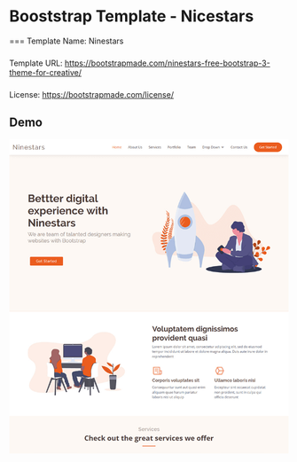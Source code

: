 # Booststrap Template - Nicestars
===
Template Name: Ninestars
### 
Template URL: https://bootstrapmade.com/ninestars-free-bootstrap-3-theme-for-creative/
### 
License: https://bootstrapmade.com/license/
### 

## Demo
![ninestars-bootstrap-template](screenshot.png)